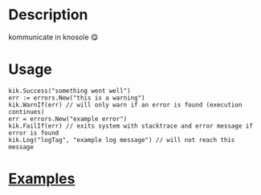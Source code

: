 # Description

kommunicate in knosole :yum:

# Usage

```
kik.Success("something went well")
err := errors.New("this is a warning")
kik.WarnIf(err) // will only warn if an error is found (execution continues)
err = errors.New("example error")
kik.FailIf(err) // exits system with stacktrace and error message if error is found
kik.Log("logTag", "example log message") // will not reach this message
```

# [Examples](https://github.com/mrgarelli/kik/tree/master/examples)